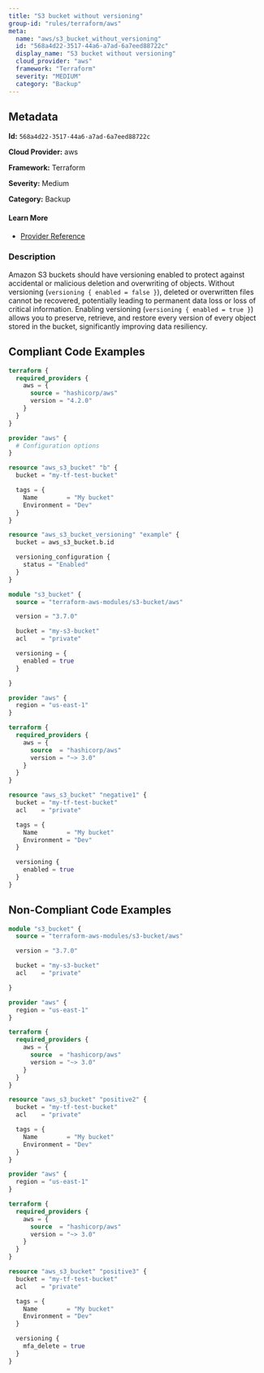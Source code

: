 ```yaml
---
title: "S3 bucket without versioning"
group-id: "rules/terraform/aws"
meta:
  name: "aws/s3_bucket_without_versioning"
  id: "568a4d22-3517-44a6-a7ad-6a7eed88722c"
  display_name: "S3 bucket without versioning"
  cloud_provider: "aws"
  framework: "Terraform"
  severity: "MEDIUM"
  category: "Backup"
---
```

## Metadata

**Id:** `568a4d22-3517-44a6-a7ad-6a7eed88722c`

**Cloud Provider:** aws

**Framework:** Terraform

**Severity:** Medium

**Category:** Backup

#### Learn More

 - [Provider Reference](https://registry.terraform.io/providers/hashicorp/aws/latest/docs/resources/s3_bucket#versioning)

### Description

 Amazon S3 buckets should have versioning enabled to protect against accidental or malicious deletion and overwriting of objects. Without versioning (`versioning { enabled = false }`), deleted or overwritten files cannot be recovered, potentially leading to permanent data loss or loss of critical information. Enabling versioning (`versioning { enabled = true }`) allows you to preserve, retrieve, and restore every version of every object stored in the bucket, significantly improving data resiliency.


## Compliant Code Examples
```terraform
terraform {
  required_providers {
    aws = {
      source = "hashicorp/aws"
      version = "4.2.0"
    }
  }
}

provider "aws" {
  # Configuration options
}

resource "aws_s3_bucket" "b" {
  bucket = "my-tf-test-bucket"

  tags = {
    Name        = "My bucket"
    Environment = "Dev"
  }
}

resource "aws_s3_bucket_versioning" "example" {
  bucket = aws_s3_bucket.b.id

  versioning_configuration {
    status = "Enabled"
  }
}

```

```terraform
module "s3_bucket" {
  source = "terraform-aws-modules/s3-bucket/aws"

  version = "3.7.0"

  bucket = "my-s3-bucket"
  acl    = "private"

  versioning = {
    enabled = true
  }

}

```

```terraform
provider "aws" {
  region = "us-east-1"
}

terraform {
  required_providers {
    aws = {
      source  = "hashicorp/aws"
      version = "~> 3.0"
    }
  }
}

resource "aws_s3_bucket" "negative1" {
  bucket = "my-tf-test-bucket"
  acl    = "private"

  tags = {
    Name        = "My bucket"
    Environment = "Dev"
  }

  versioning {
    enabled = true
  }
}

```
## Non-Compliant Code Examples
```terraform
module "s3_bucket" {
  source = "terraform-aws-modules/s3-bucket/aws"

  version = "3.7.0"

  bucket = "my-s3-bucket"
  acl    = "private"

}

```

```terraform
provider "aws" {
  region = "us-east-1"
}

terraform {
  required_providers {
    aws = {
      source  = "hashicorp/aws"
      version = "~> 3.0"
    }
  }
}

resource "aws_s3_bucket" "positive2" {
  bucket = "my-tf-test-bucket"
  acl    = "private"

  tags = {
    Name        = "My bucket"
    Environment = "Dev"
  }
}

```

```terraform
provider "aws" {
  region = "us-east-1"
}

terraform {
  required_providers {
    aws = {
      source  = "hashicorp/aws"
      version = "~> 3.0"
    }
  }
}

resource "aws_s3_bucket" "positive3" {
  bucket = "my-tf-test-bucket"
  acl    = "private"

  tags = {
    Name        = "My bucket"
    Environment = "Dev"
  }

  versioning {
    mfa_delete = true
  }
}

```